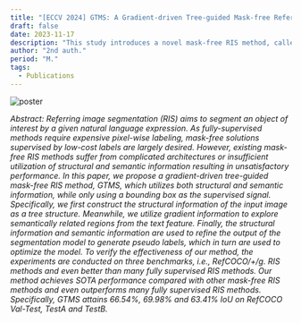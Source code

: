 ```yaml
---
title: "[ECCV 2024] GTMS: A Gradient-driven Tree-guided Mask-free Referring Image Segmentation Method"
draft: false
date: 2023-11-17
description: "This study introduces a novel mask-free RIS method, called GTMS, which utilizes both structural and semantic information. It achieves SOTA performance compared with other mask-free RIS methods and even outperforms many fully-supervised RIS methods."
author: "2nd auth."
period: "M."
tags:
  - Publications
---
```

![poster](https://s2.loli.net/2024/09/11/L3DqlTA4iPJHMVE.jpg)

*Abstract: Referring image segmentation (RIS) aims to segment an object of interest by a given natural language expression. As fully-supervised methods require expensive pixel-wise labeling, mask-free solutions supervised by low-cost labels are largely desired. However, existing mask-free RIS methods suffer from complicated architectures or insufficient utilization of structural and semantic information resulting in unsatisfactory performance. In this paper, we propose a gradient-driven tree-guided mask-free RIS method, GTMS, which utilizes both structural and semantic information, while only using a bounding box as the supervised signal. Specifically, we first construct the structural information of the input image as a tree structure. Meanwhile, we utilize gradient information to explore semantically related regions from the text feature. Finally, the structural information and semantic information are used to refine the output of the segmentation model to generate pseudo labels, which in turn are used to optimize the model. To verify the effectiveness of our method, the experiments are conducted on three benchmarks, i.e., RefCOCO/+/g. RIS methods and even better than many fully supervised RIS methods. Our method achieves SOTA performance compared with other mask-free RIS methods and even outperforms many fully supervised RIS methods. Specifically, GTMS attains 66.54%, 69.98% and 63.41% IoU on RefCOCO Val-Test, TestA and TestB.*